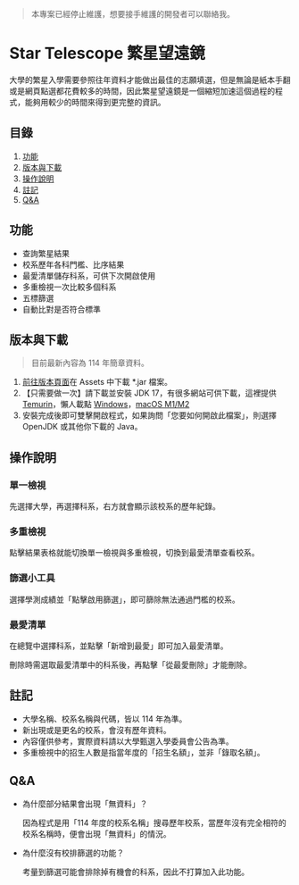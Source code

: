 > 本專案已經停止維護，想要接手維護的開發者可以聯絡我。

# Star Telescope 繁星望遠鏡

大學的繁星入學需要參照往年資料才能做出最佳的志願填選，但是無論是紙本手翻或是網頁點選都花費較多的時間，因此繁星望遠鏡是一個縮短加速這個過程的程式，能夠用較少的時間來得到更完整的資訊。

## 目錄

1. [功能](https://github.com/NatsuCamellia/Star#功能)
2. [版本與下載](https://github.com/NatsuCamellia/Star#版本與下載)
3. [操作說明](https://github.com/NatsuCamellia/Star#操作說明)
4. [註記](https://github.com/NatsuCamellia/Star#註記)
5. [Q&A](https://github.com/NatsuCamellia/Star#qa)


## 功能
* 查詢繁星結果
* 校系歷年各科門檻、比序結果
* 最愛清單儲存科系，可供下次開啟使用
* 多重檢視一次比較多個科系
* 五標篩選
* 自動比對是否符合標準

## 版本與下載

> 目前最新內容為 114 年簡章資料。

1. [前往版本頁面](https://github.com/NatsuCamellia/Star/releases)在 Assets 中下載 *.jar 檔案。
2. 【只需要做一次】請下載並安裝 JDK 17，有很多網站可供下載，這裡提供 [Temurin](https://adoptium.net/temurin/releases/?version=17)，懶人載點 [Windows](https://github.com/adoptium/temurin17-binaries/releases/download/jdk-17.0.7%2B7/OpenJDK17U-jdk_x64_windows_hotspot_17.0.7_7.msi)，[macOS M1/M2]()
3. 安裝完成後即可雙擊開啟程式，如果詢問「您要如何開啟此檔案」，則選擇 OpenJDK 或其他你下載的 Java。

## 操作說明

### 單一檢視
先選擇大學，再選擇科系，右方就會顯示該校系的歷年紀錄。

### 多重檢視
點擊結果表格就能切換單一檢視與多重檢視，切換到最愛清單查看校系。

### 篩選小工具
選擇學測成績並「點擊啟用篩選」，即可篩除無法通過門檻的校系。

### 最愛清單
在總覽中選擇科系，並點擊「新增到最愛」即可加入最愛清單。

刪除時需選取最愛清單中的科系後，再點擊「從最愛刪除」才能刪除。

## 註記
* 大學名稱、校系名稱與代碼，皆以 114 年為準。
* 新出現或是更名的校系，會沒有歷年資料。
* 內容僅供參考，實際資料請以大學甄選入學委員會公告為準。
* 多重檢視中的招生人數是指當年度的「招生名額」，並非「錄取名額」。

## Q&A
- 為什麼部分結果會出現「無資料」？

  因為程式是用「114 年度的校系名稱」搜尋歷年校系，當歷年沒有完全相符的校系名稱時，便會出現「無資料」的情況。

- 為什麼沒有校排篩選的功能？

  考量到篩選可能會排除掉有機會的科系，因此不打算加入此功能。
